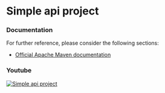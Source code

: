 # Simple api project

### Documentation
For further reference, please consider the following sections:

* [Official Apache Maven documentation](https://maven.apache.org/guides/index.html)

### Youtube
[![Simple api project](https://img.youtube.com/vi/k0OA0NEVf_c/default.jpg)](https://youtu.be/k0OA0NEVf_c)
